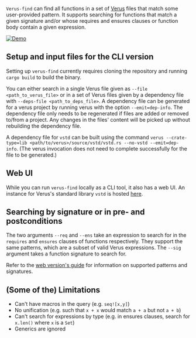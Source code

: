 `Verus-find` can find all functions in a set of [Verus](https://github.com/verus-lang/verus) files
that match some user-provided pattern. It supports searching for functions that match a given
signature and/or whose requires and ensures clauses or function body contain a given expression.

[![Demo](https://asciinema.org/a/MJA4otTMWkblwCtN1rnsUKrWP.svg)](https://asciinema.org/a/MJA4otTMWkblwCtN1rnsUKrWP)


## Setup and input files for the CLI version

Setting up `verus-find` currently requires cloning the repository and running `cargo build` to build
the binary.

You can either search in a single Verus file given as `--file <path_to_verus_file>` or in a set of
Verus files given by a dependency file with `--deps-file <path_to_deps_file>`. A dependency file can
be generated for a verus project by running verus with the option `--emit=dep-info`. The dependency
file only needs to be regenerated if files are added or removed to/from a project. Any changes in
the files' content will be picked up without rebuilding the dependency file.

A dependency file for `vstd` can be built using the command `verus --crate-type=lib
<path/to/verus>/source/vstd/vstd.rs --no-vstd --emit=dep-info`. (The verus invocation does not need
to complete successfully for the file to be generated.)

## Web UI

While you can run `verus-find` locally as a CLI tool, it also has a web UI. An instance for Verus's standard library `vstd` is hosted [here](https://matthias-brun.ch/verus-find/).

## Searching by signature or in pre- and postconditions

The two arguments `--req` and `--ens` take an expression to search for in the `requires` and `ensures` clauses of
functions respectively. They support the same patterns, which are a subset of valid Verus
expressions. The `--sig` argument takes a function signature to search for.

Refer to the [web version's guide](https://matthias-brun.ch/verus-find/guide.html) for information on supported patterns and signatures.

## (Some of the) Limitations

- Can't have macros in the query (e.g. `seq![x,y]`)
- No unification (e.g. such that `x + x` would match `a + a` but not `a + b`)
- Can't search for expressions by type (e.g. in ensures clauses, search for `x.len()`
  where `x` is a `Set`)
- Generics are ignored
